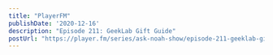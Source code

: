 ```yaml
---
title: "PlayerFM"
publishDate: '2020-12-16'
description: "Episode 211: GeekLab Gift Guide"
postUrl: "https://player.fm/series/ask-noah-show/episode-211-geeklab-gift-guide"
---
```

